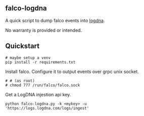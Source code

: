 falco-logdna
------------

A quick script to dump falco events into [logdna](https://logdna.com/).

No warranty is provided or intended.


## Quickstart

```
# maybe setup a venv
pip install -r requirements.txt
```

Install falco. Configure it to output events over grpc unix socket.


```
# # (as root)
# chmod 777 /run/falco/falco.sock
```

Get a LogDNA injestion api key.

```
python falco-logdna.py -k <mykey> -u 'https://logs.logdna.com/logs/ingest'
```
